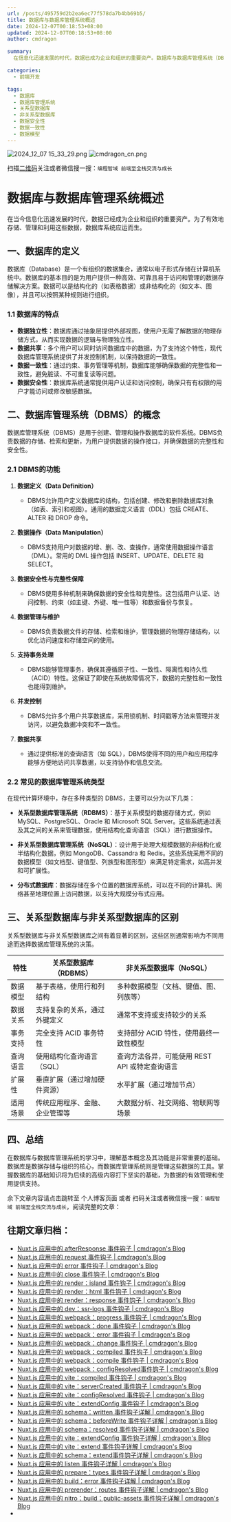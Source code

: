 ```yaml
---
url: /posts/495759d2b2ea6ec77f578da7b4bb69b5/
title: 数据库与数据库管理系统概述
date: 2024-12-07T00:18:53+08:00
updated: 2024-12-07T00:18:53+08:00
author: cmdragon

summary:
  在信息化迅速发展的时代，数据已成为企业和组织的重要资产。数据库与数据库管理系统（DBMS）是高效存储、管理和利用数据的核心工具。本文首先定义了数据库的基本概念和特点，随后介绍了数据库管理系统的主要功能，并探讨了关系型与非关系型数据库之间的区别。通过理解这些基础知识，读者将为后续深入学习数据库技术和应用打下坚实的基础。

categories:
  - 前端开发

tags:
  - 数据库
  - 数据库管理系统
  - 关系型数据库
  - 非关系型数据库
  - 数据安全性
  - 数据一致性
  - 数据模型
---
```


<img src="/images/2024_12_07 15_33_29.png" title="2024_12_07 15_33_29.png" alt="2024_12_07 15_33_29.png"/>

<img src="https://api2.cmdragon.cn/upload/cmder/20250304_012821924.jpg" title="cmdragon_cn.png" alt="cmdragon_cn.png"/>


扫描[二维码](https://api2.cmdragon.cn/upload/cmder/20250304_012821924.jpg)关注或者微信搜一搜：`编程智域 前端至全栈交流与成长`


# 数据库与数据库管理系统概述

在当今信息化迅速发展的时代，数据已经成为企业和组织的重要资产。为了有效地存储、管理和利用这些数据，数据库系统应运而生。

## 一、数据库的定义

数据库（Database）是一个有组织的数据集合，通常以电子形式存储在计算机系统中。数据库的基本目的是为用户提供一种高效、可靠且易于访问和管理的数据存储解决方案。数据可以是结构化的（如表格数据）或非结构化的（如文本、图像），并且可以按照某种规则进行组织。

### 1.1 数据库的特点

- **数据独立性**：数据库通过抽象层提供外部视图，使用户无需了解数据的物理存储方式，从而实现数据的逻辑与物理独立性。
- **数据共享**：多个用户可以同时访问数据库中的数据，为了支持这个特性，现代数据库管理系统提供了并发控制机制，以保持数据的一致性。
- **数据一致性**：通过约束、事务管理等机制，数据库能够确保数据的完整性和一致性，避免脏读、不可重复读等问题。
- **数据安全性**：数据库系统通常提供用户认证和访问控制，确保只有有权限的用户才能访问或修改敏感数据。

## 二、数据库管理系统（DBMS）的概念

数据库管理系统（DBMS）是用于创建、管理和操作数据库的软件系统。DBMS负责数据的存储、检索和更新，为用户提供数据的操作接口，并确保数据的完整性和安全性。

### 2.1 DBMS的功能

1. **数据定义（Data Definition）**
   - DBMS允许用户定义数据库的结构，包括创建、修改和删除数据库对象（如表、索引和视图）。通用的数据定义语言（DDL）包括 CREATE、ALTER 和 DROP 命令。

2. **数据操作（Data Manipulation）**
   - DBMS支持用户对数据的增、删、改、查操作，通常使用数据操作语言（DML）。常用的 DML 操作包括 INSERT、UPDATE、DELETE 和 SELECT。

3. **数据安全性与完整性保障**
   - DBMS使用多种机制来确保数据的安全性和完整性。这包括用户认证、访问控制、约束（如主键、外键、唯一性等）和数据备份与恢复。

4. **数据管理与维护**
   - DBMS负责数据文件的存储、检索和维护，管理数据的物理存储结构，以优化访问速度和存储空间的使用。

5. **支持事务处理**
   - DBMS能够管理事务，确保其遵循原子性、一致性、隔离性和持久性（ACID）特性。这保证了即使在系统故障情况下，数据的完整性和一致性也能得到维护。

6. **并发控制**
   - DBMS允许多个用户共享数据库，采用锁机制、时间戳等方法来管理并发访问，以避免数据冲突和不一致性。

7. **数据共享**
   - 通过提供标准的查询语言（如 SQL），DBMS使得不同的用户和应用程序能够方便地访问共享数据，以支持协作和信息交流。

### 2.2 常见的数据库管理系统类型

在现代计算环境中，存在多种类型的 DBMS，主要可以分为以下几类：

- **关系型数据库管理系统（RDBMS）**：基于关系模型的数据存储方式，例如 MySQL、PostgreSQL、Oracle 和 Microsoft SQL Server。这些系统通过表及其之间的关系来管理数据，使用结构化查询语言（SQL）进行数据操作。
  
- **非关系型数据库管理系统（NoSQL）**：设计用于处理大规模数据的非结构化或半结构化数据，例如 MongoDB、Cassandra 和 Redis。这些系统采用不同的数据模型（如文档型、键值型、列族型和图形型）来满足特定需求，如高并发和可扩展性。

- **分布式数据库**：数据存储在多个位置的数据库系统，可以在不同的计算机、网络甚至地理位置上访问数据，以支持大规模分布式应用。

## 三、关系型数据库与非关系型数据库的区别

关系型数据库与非关系型数据库之间有着显著的区别，这些区别通常影响为不同用途而选择数据库管理系统的决策。

| 特性                 | 关系型数据库（RDBMS）                    | 非关系型数据库（NoSQL）                    |
|----------------------|---------------------------------------|-----------------------------------------|
| 数据模型             | 基于表格，使用行和列结构                     | 多种数据模型（文档、键值、图、列族等）         |
| 数据关系             | 支持复杂的关系，通过外键定义                        | 通常不支持或支持较少的关系                          |
| 事务支持             | 完全支持 ACID 事务特性                     | 支持部分 ACID 特性，使用最终一致性模型               |
| 查询语言             | 使用结构化查询语言（SQL）                    | 查询方法各异，可能使用 REST API 或特定查询语言       |
| 扩展性               | 垂直扩展（通过增加硬件资源）                     | 水平扩展（通过增加节点）                          |
| 适用场景             | 传统应用程序、金融、企业管理等                     | 大数据分析、社交网络、物联网等场景                   |

## 四、总结

在数据库与数据库管理系统的学习中，理解基本概念及其功能是非常重要的基础。数据库是数据存储与组织的核心，而数据库管理系统则是管理这些数据的工具。掌握数据库的基础知识将为后续的高级内容打下坚实的基础，为数据的有效管理和使用提供支持。

余下文章内容请点击跳转至 个人博客页面 或者 扫码关注或者微信搜一搜：`编程智域 前端至全栈交流与成长`，阅读完整的文章：

## 往期文章归档：

- [Nuxt.js 应用中的 afterResponse 事件钩子 | cmdragon's Blog](https://blog.cmdragon.cn/posts/0099146574320c07d4d7bae1b6b526e4/)
- [Nuxt.js 应用中的 request 事件钩子 | cmdragon's Blog](https://blog.cmdragon.cn/posts/d821e2e0d8af1f6e0a02aa2f6cddf24e/)
- [Nuxt.js 应用中的 error 事件钩子 | cmdragon's Blog](https://blog.cmdragon.cn/posts/759227261e4312110b135b98dc240788/)
- [Nuxt.js 应用中的 close 事件钩子 | cmdragon's Blog](https://blog.cmdragon.cn/posts/0b73d77cbbe52c67c56d4a15a499885e/)
- [Nuxt.js 应用中的 render：island 事件钩子 | cmdragon's Blog](https://blog.cmdragon.cn/posts/a788981a66c14c5edd407545ac29b6ee/)
- [Nuxt.js 应用中的 render：html 事件钩子 | cmdragon's Blog](https://blog.cmdragon.cn/posts/e2e4ffc078733570a7b98d6f0dd9ea13/)
- [Nuxt.js 应用中的 render：response 事件钩子 | cmdragon's Blog](https://blog.cmdragon.cn/posts/b12508be9c4fb6b8f0499948ecd68ad9/)
- [Nuxt.js 应用中的 dev：ssr-logs 事件钩子 | cmdragon's Blog](https://blog.cmdragon.cn/posts/ef86af3b9be34b11d75fa32951b147bd/)
- [Nuxt.js 应用中的 webpack：progress 事件钩子 | cmdragon's Blog](https://blog.cmdragon.cn/posts/47b46cd0c184932afc8428cccb2e3bc8/)
- [Nuxt.js 应用中的 webpack：done 事件钩子 | cmdragon's Blog](https://blog.cmdragon.cn/posts/4d17f3c1bc0c28b6f117688edab9cd9a/)
- [Nuxt.js 应用中的 webpack：error 事件钩子 | cmdragon's Blog](https://blog.cmdragon.cn/posts/8de760bec83aa6eedb15a70959e37ac5/)
- [Nuxt.js 应用中的 webpack：change 事件钩子 | cmdragon's Blog](https://blog.cmdragon.cn/posts/871f2adb90d3346f48ea362ee434cee3/)
- [Nuxt.js 应用中的 webpack：compiled 事件钩子 | cmdragon's Blog](https://blog.cmdragon.cn/posts/077a6b701325cff54c081bf5946d5477/)
- [Nuxt.js 应用中的 webpack：compile 事件钩子 | cmdragon's Blog](https://blog.cmdragon.cn/posts/375bd210d2c7634b026886f4fd5e7ff0/)
- [Nuxt.js 应用中的 webpack：configResolved事件钩子 | cmdragon's Blog](https://blog.cmdragon.cn/posts/c9d5ec8a241258b72058270c7c4a22e5/)
- [Nuxt.js 应用中的 vite：compiled 事件钩子 | cmdragon's Blog](https://blog.cmdragon.cn/posts/6dd7282f615a7b4b910a0e0fe71c9882/)
- [Nuxt.js 应用中的 vite：serverCreated 事件钩子 | cmdragon's Blog](https://blog.cmdragon.cn/posts/29cac3fa837d4b767f01a77d6adc60e1/)
- [Nuxt.js 应用中的 vite：configResolved 事件钩子 | cmdragon's Blog](https://blog.cmdragon.cn/posts/2d9f94579481d38e0e9a7569cdfc31cb/)
- [Nuxt.js 应用中的 vite：extendConfig 事件钩子 | cmdragon's Blog](https://blog.cmdragon.cn/posts/6bbb5474e945ea9d9a79c6cfcb6ec585/)
- [Nuxt.js 应用中的 schema：written 事件钩子详解 | cmdragon's Blog](https://blog.cmdragon.cn/posts/bbc449caa5e31f1084aed152323c2758/)
- [Nuxt.js 应用中的 schema：beforeWrite 事件钩子详解 | cmdragon's Blog](https://blog.cmdragon.cn/posts/9303f1529d95797ca3241f21e2fbc34d/)
- [Nuxt.js 应用中的 schema：resolved 事件钩子详解 | cmdragon's Blog](https://blog.cmdragon.cn/posts/0a60978d2ce7bbcd5b86f9de0e5c99e2/)
- [Nuxt.js 应用中的 vite：extendConfig 事件钩子详解 | cmdragon's Blog](https://blog.cmdragon.cn/posts/7f2f4ee1ef433b4a19daa99da7bd9f07/)
- [Nuxt.js 应用中的 vite：extend 事件钩子详解 | cmdragon's Blog](https://blog.cmdragon.cn/posts/cdba81aa5bb32dcc233a8bd29adee923/)
- [Nuxt.js 应用中的 schema：extend事件钩子详解 | cmdragon's Blog](https://blog.cmdragon.cn/posts/b1d6a0b2258a699dc8415d298eecab45/)
- [Nuxt.js 应用中的 listen 事件钩子详解 | cmdragon's Blog](https://blog.cmdragon.cn/posts/59f320ae722d9803c0c4eb42ccb295b2/)
- [Nuxt.js 应用中的 prepare：types 事件钩子详解 | cmdragon's Blog](https://blog.cmdragon.cn/posts/68419c6dd94db64cbb46673ab19a5146/)
- [Nuxt.js 应用中的 build：error 事件钩子详解 | cmdragon's Blog](https://blog.cmdragon.cn/posts/4a5e09829cf63001943fc481d69e01e0/)
- [Nuxt.js 应用中的 prerender：routes 事件钩子详解 | cmdragon's Blog](https://blog.cmdragon.cn/posts/7a11deaf9e3d140fd18d7ad3cde4b9d7/)
- [Nuxt.js 应用中的 nitro：build：public-assets 事件钩子详解 | cmdragon's Blog](https://blog.cmdragon.cn/posts/271508b42bc005f41e4fa31830a84e83/)
-
